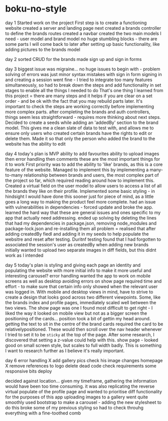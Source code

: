 # boku-no-style


day 1
Started work on the project
First step is to create a functioning website
created a server and landing page
next created a brands controller to define the brands routes
created a navbar
created the two main models I need - user model and brand model
no huge stumbling blocks - there are some parts I will come back to later after setting up basic functionality, like adding pictures to the brands model


day 2
sorted CRUD for the brands
made sign up and sign in forms


day 3
biggest issue was migraine...
no huge issues to begin with - problem solving of errors was just minor syntax mistakes with sign in form
signing in and creating a session went fine - I tried to integrate too many features simultaneously, so had to break down the steps and add functionality in set stages to enable all the things I needed to do
That's one thing I learned from this project = there are many steps and it helps if you are clear on a set order - and be ok with the fact that you may rebuild parts later. It's important to check the steps are working correctly before implementing more complex parts.
after completing the brands and auth controllers, things seem less straightforward - requires more thinking about next steps. Decided to create a seeds while adding an 'addedBy' section to the brand model. This gives me a clean slate of data to test with, and allows me to ensure only users who created certain brands have the rights to edit or delete them.
Made it so that only the person who added the brand to the website has the ability to edit

day 4
today's plan is MVP
ability to add favourites
ability to upload images
then error handling
then comments
these are the most important things for it to work
First priority was to add the ability to 'like' brands, as this is a core feature of the website. Managed to implement this by implementing a many-to-many relationship between brands and users, the most complex part of the project so far, which required reading around how to implement this. Created a virtual field on the user model to allow users to access a list of all the brands they like on their profile.
Implemented some basic styling - in hindsight I would have done this sooner just for piece of mind, as a little goes a long way to making the product feel more complete.
had an issue with vulnerabilities in dependencies - forced update and broke the app. learned the hard way that these are general issues and ones specific to my app that actually need addressing. ended up solving by deleting the lines that had my dependencies in package.json, removing node_modules and package-lock.json and re-installing them all
problem = realised that after adding createdBy fiedl and adding it in my seeds to help populate the websitre and reset after testing. Duritnf testing found that I had forgotten to associated the session's user as createdBy when adding new brands
initially wanted to upload two separate images in diff fields, but this didnt work as I intended

day 5
today's plan is styling and giving each page an identity and populating the website with more initial info to make it more useful and interesting
carousel?
error handling
wanted the app to work on mobile screens as well as desktop
avoiding errors on show page required time and effort - to make sure that certain info only showed when the relevant user was logged in.
With mobile and desktop views in mind, have to strive to create a design that looks good across two different viewpoints. Some, like the brands index and profile pages, immediately scaled well between the two views. The show page was one I found most difficult to get right - I liked the way it looked on mobile view but not as a bigger screen
the positioning of the cards...
position took a bit of gettin my head around. getting the text to sit in the centre of the brand cards required the card to be relativelypositioned. These would then scroll over the nav header whenever I tried to set it to be `sticky` at the top of the page. After some research, I discovered that setting a z-value could help with this.
show page - looked good on small screen style, but scales to full width badly. This is something I want to research further as I believe it's really important.

day 6
error handling
X add gallery pics
check his image changes
homepage
X remove references to logo
delete dead code
check requirements
some responsive bits
deploy

decided against location... given my timeframe, gathering the information would have been too time consuming. it was also replicating the reverse virtual populate of the profile page and wanted to prioritise diff functionality for the purposes of this app
uploading images to a gallery went quite smoothly
used bootstrap to make a carousel - adding the new stylesheet to do this broke some of my previous styling so had to check throuhg everything with a fine-toothed comb
